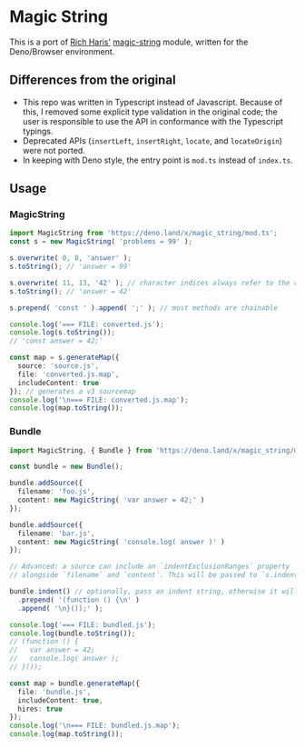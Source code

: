 # Magic String

This is a port of [Rich Haris'](https://github.com/Rich-Harris) [magic-string](https://github.com/Rich-Harris/magic-string) module, written for the Deno/Browser environment.

## Differences from the original

* This repo was written in Typescript instead of Javascript. Because of this, I removed some explicit type validation in the original code; the user is responsible to use the API in conformance with the Typescript typings.
* Deprecated APIs (`insertLeft`, `insertRight`, `locate`, and `locateOrigin`) were not ported.
* In keeping with Deno style, the entry point is `mod.ts` instead of `index.ts`.

## Usage

### MagicString

```ts
import MagicString from 'https://deno.land/x/magic_string/mod.ts';
const s = new MagicString( 'problems = 99' );

s.overwrite( 0, 8, 'answer' );
s.toString(); // 'answer = 99'

s.overwrite( 11, 13, '42' ); // character indices always refer to the original string
s.toString(); // 'answer = 42'

s.prepend( 'const ' ).append( ';' ); // most methods are chainable

console.log('=== FILE: converted.js');
console.log(s.toString());
// 'const answer = 42;'

const map = s.generateMap({
  source: 'source.js',
  file: 'converted.js.map',
  includeContent: true
}); // generates a v3 sourcemap
console.log('\n=== FILE: converted.js.map');
console.log(map.toString());
```

### Bundle

```ts
import MagicString, { Bundle } from 'https://deno.land/x/magic_string/mod.ts';

const bundle = new Bundle();

bundle.addSource({
  filename: 'foo.js',
  content: new MagicString( 'var answer = 42;' )
});

bundle.addSource({
  filename: 'bar.js',
  content: new MagicString( 'console.log( answer )' )
});

// Advanced: a source can include an `indentExclusionRanges` property
// alongside `filename` and `content`. This will be passed to `s.indent()`

bundle.indent() // optionally, pass an indent string, otherwise it will be guessed
  .prepend( '(function () {\n' )
  .append( '\n}());' );

console.log('=== FILE: bundled.js');
console.log(bundle.toString());
// (function () {
//   var answer = 42;
//   console.log( answer );
// }());

const map = bundle.generateMap({
  file: 'bundle.js',
  includeContent: true,
  hires: true
});
console.log('\n=== FILE: bundled.js.map');
console.log(map.toString());
```
